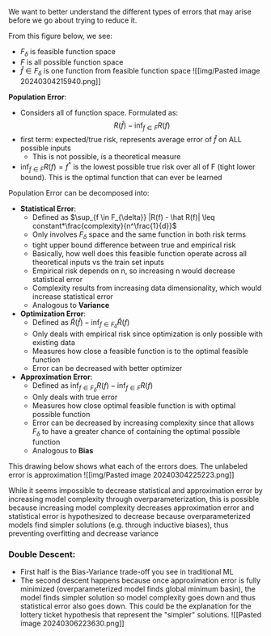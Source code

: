 We want to better understand the different types of errors that may arise before we go about trying to reduce it. 

From this figure below, we see: 
- $F_{\delta}$ is feasible function space
- $F$ is all possible function space
- $\hat f \in F_\delta$ is one function from feasible function space
![[img/Pasted image 20240304215940.png]]


**Population Error**: 
- Considers all of function space. Formulated as: 
$$R(\hat f) - \inf_{f \in F}R(f)$$
- first term: expected/true risk, represents average error of $\hat f$ on ALL possible inputs
	- This is not possible, is a theoretical measure
- $\inf_{f \in F} R(f) = f^{*}$ is the lowest possible true risk over all of F (tight lower bound). This is the optimal function that can ever be learned

Population Error can be decomposed into: 
- **Statistical Error**: 
	- Defined as $\sup_{f \in F_{\delta}} |R(f) - \hat R(f)| \leq constant*\frac{complexity}{n^\frac{1}{d}}$ 
	- Only involves $F_\delta$ space and the same function in both risk terms
	- tight upper bound difference between true and empirical risk
	- Basically, how well does this feasible function operate across all theoretical inputs vs the train set inputs
	- Empirical risk depends on n, so increasing n would decrease statistical error
	- Complexity results from increasing data dimensionality, which would increase statistical error
	- Analogous to **Variance**
- **Optimization Error**: 
	- Defined as $\hat R (\hat f) - \inf_{f \in F_{\delta}} \hat R(f)$
	- Only deals with empirical risk since optimization is only possible with existing data
	- Measures how close a feasible function is to the optimal feasible function
	- Error can be decreased with better optimizer
- **Approximation Error**: 
	- Defined as  $\inf_{f \in F_{\delta}} R(f) - \inf_{f \in F} R(f)$
	- Only deals with true error 
	- Measures how close optimal feasible function is with optimal possible function
	- Error can be decreased by increasing complexity since that allows $F_{\delta}$ to have a greater chance of containing the optimal possible function
	- Analogous to **Bias**

This drawing below shows what each of the errors does. The unlabeled error is approximation
![[img/Pasted image 20240304225223.png]]

While it seems impossible to decrease statistical and approximation error by increasing model complexity through overparameterization, this is possible because increasing model complexity decreases approximation error and statistical error is hypothesized to decrease because overparameterized models find simpler solutions (e.g. through inductive biases), thus preventing overfitting and decrease variance

### Double Descent: 
- First half is the Bias-Variance trade-off you see in traditional ML
- The second descent happens because once approximation error is fully minimized (overparameterized model finds global minimum basin), the model finds simpler solution so model complexity goes down and thus statistical error also goes down. This could be the explanation for the lottery ticket hypothesis that represent the "simpler" solutions.
![[Pasted image 20240306223630.png]]